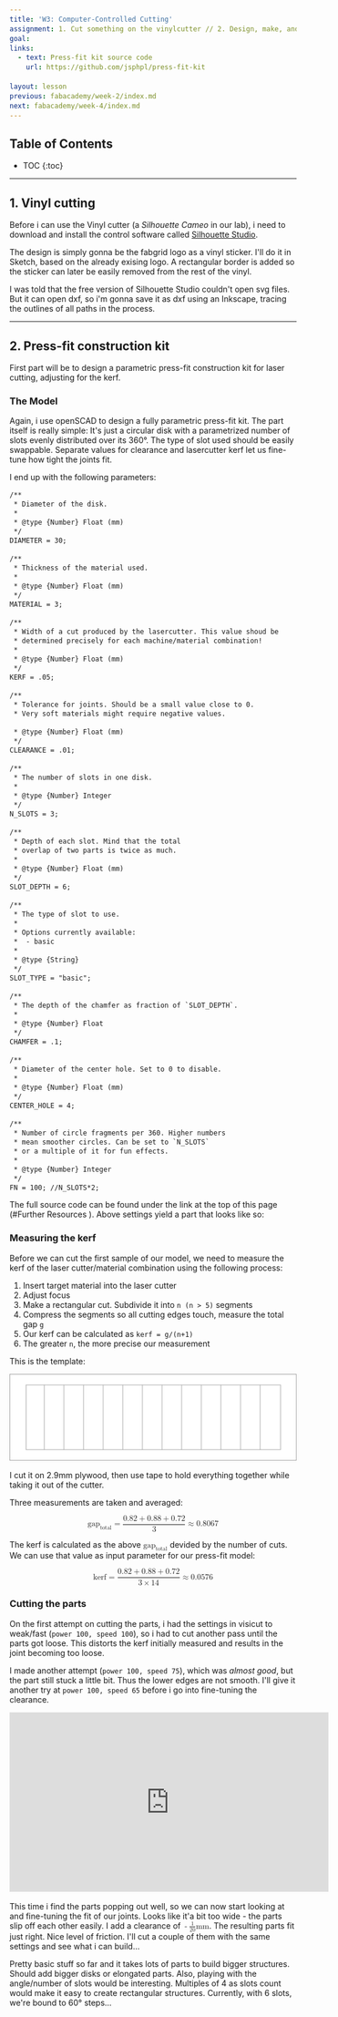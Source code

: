 ```yaml
---
title: 'W3: Computer-Controlled Cutting'
assignment: 1. Cut something on the vinylcutter // 2. Design, make, and document a parametric press-fit construction kit, accounting for the lasercutter kerf
goal:
links:
  - text: Press-fit kit source code
    url: https://github.com/jsphpl/press-fit-kit

layout: lesson
previous: fabacademy/week-2/index.md
next: fabacademy/week-4/index.md
---
```


## Table of Contents

* TOC
{:toc}

---

## 1. Vinyl cutting

Before i can use the Vinyl cutter (a *Silhouette Cameo* in our lab), i need to download and install the control software called [Silhouette Studio](https://www.silhouetteamerica.com/software#update).

The design is simply gonna be the fabgrid logo as a vinyl sticker. I'll do it in Sketch, based on the already exising logo. A rectangular border is added so the sticker can later be easily removed from the rest of the vinyl.

<zoom src="09-vinyl-design.png"></zoom>

I was told that the free version of Silhouette Studio couldn't open svg files. But it can open dxf, so i'm gonna save it as dxf using an Inkscape, tracing the outlines of all paths in the process.

---

## 2. Press-fit construction kit

First part will be to design a parametric press-fit construction kit for laser cutting, adjusting for the kerf.

### The Model

Again, i use openSCAD to design a fully parametric press-fit kit. The part itself is really simple: It's just a circular disk with a parametrized number of slots evenly distributed over its 360°. The type of slot used should be easily swappable. Separate values for clearance and lasercutter kerf let us fine-tune how tight the joints fit.

I end up with the following parameters:

```openscad
/**
 * Diameter of the disk.
 *
 * @type {Number} Float (mm)
 */
DIAMETER = 30;

/**
 * Thickness of the material used.
 *
 * @type {Number} Float (mm)
 */
MATERIAL = 3;

/**
 * Width of a cut produced by the lasercutter. This value shoud be
 * determined precisely for each machine/material combination!
 *
 * @type {Number} Float (mm)
 */
KERF = .05;

/**
 * Tolerance for joints. Should be a small value close to 0.
 * Very soft materials might require negative values.

 * @type {Number} Float (mm)
 */
CLEARANCE = .01;

/**
 * The number of slots in one disk.
 *
 * @type {Number} Integer
 */
N_SLOTS = 3;

/**
 * Depth of each slot. Mind that the total
 * overlap of two parts is twice as much.
 *
 * @type {Number} Float (mm)
 */
SLOT_DEPTH = 6;

/**
 * The type of slot to use.
 *
 * Options currently available:
 * 	- basic
 *
 * @type {String}
 */
SLOT_TYPE = "basic";

/**
 * The depth of the chamfer as fraction of `SLOT_DEPTH`.
 *
 * @type {Number} Float
 */
CHAMFER = .1;

/**
 * Diameter of the center hole. Set to 0 to disable.
 *
 * @type {Number} Float (mm)
 */
CENTER_HOLE = 4;

/**
 * Number of circle fragments per 360. Higher numbers
 * mean smoother circles. Can be set to `N_SLOTS`
 * or a multiple of it for fun effects.
 *
 * @type {Number} Integer
 */
FN = 100; //N_SLOTS*2;
```

The full source code can be found under the link at the top of this page (#Further Resources
). Above settings yield a part that looks like so:

<zoom src="01-openscad-kit.png"></zoom>

### Measuring the kerf

Before we can cut the first sample of our model, we need to measure the kerf of the laser cutter/material combination using the following process:

1. Insert target material into the laser cutter
2. Adjust focus
3. Make a rectangular cut. Subdivide it into `n (n > 5)` segments
4. Compress the segments so all cutting edges touch, measure the total gap `g`
5. Our kerf can be calculated as `kerf = g/(n+1)`
6. The greater `n`, the more precise our measurement

This is the template:

<img src="kerf-probe.svg" class="constrain shadow">

I cut it on 2.9mm plywood, then use tape to hold everything together while taking it out of the cutter.

<zoom src="03-cutter-tape.jpg" shadow="true"></zoom>

Three measurements are taken and averaged:

<zoom src="04-measuring.jpg" shadow="true"></zoom>

<math display="block">
	<mrow>
		<msub><mi>gap</mi><mi>total</mi></msub> <mo>=</mo> <mfrac><mrow><mn>0.82</mn> <mo>+</mo> <mn>0.88</mn> <mo>+</mo> <mn>0.72</mn></mrow><mrow><mn>3</mn></mrow></mfrac> <mo>≈</mo> <mn>0.8067</mn>
	</mrow>
</math>

The kerf is calculated as the above <math><msub><mi>gap</mi><mi>total</mi></msub></math> devided by the number of cuts. We can use that value as input parameter for our press-fit model:

<math display="block">
	<mrow>
		<mi>kerf</mi> <mo>=</mo> <mfrac><mrow><mn>0.82</mn> <mo>+</mo> <mn>0.88</mn> <mo>+</mo> <mn>0.72</mn></mrow><mrow><mn>3</mn> <mo>×</mo> <mn>14</mn></mrow></mfrac> <mo>≈</mo> <mn>0.0576</mn>
	</mrow>
</math>

### Cutting the parts

On the first attempt on cutting the parts, i had the settings in visicut to weak/fast (`power 100, speed 100`), so i had to cut another pass until the parts got loose. This distorts the kerf initially measured and results in the joint becoming too loose.

I made another attempt (`power 100, speed 75`), which was *almost good*, but the part still stuck a little bit. Thus the lower edges are not smooth. I'll give it another try at `power 100, speed 65` before i go into fine-tuning the clearance.

<iframe width="560" height="315" src="https://www.youtube.com/embed/hcEFxzhH-BA" frameborder="0" allowfullscreen class="constrain"></iframe>

This time i find the parts popping out well, so we can now start looking at and fine-tuning the fit of our joints. Looks like it'a bit too wide - the parts slip off each other easily. I add a clearance of <math><mrow><mo>-</mo></mrow><mrow><mfrac><mrow><mn>1</mn></mrow><mrow><mn>20</mn></mrow></mfrac></mrow><mrow><mi>mm</mi></mrow></math>. The resulting parts fit just right. Nice level of friction. I'll cut a couple of them with the same settings and see what i can build…

<div class="row">
	<div class="col-sm"><zoom src="05-visicut.png"></zoom></div>
	<div class="col-sm"><zoom src="06-more-parts.jpg" shadow="true"></zoom></div>
</div>
<div class="row">
	<div class="col-sm"><zoom src="07-triangles.jpg" shadow="true"></zoom></div>
	<div class="col-sm"><zoom src="08-hexagon.jpg" shadow="true"></zoom></div>
</div>

Pretty basic stuff so far and it takes lots of parts to build bigger structures. Should add bigger disks or elongated parts. Also, playing with the angle/number of slots would be interesting. Multiples of 4 as slots count would make it easy to create rectangular structures. Currently, with 6 slots, we're bound to 60° steps…

